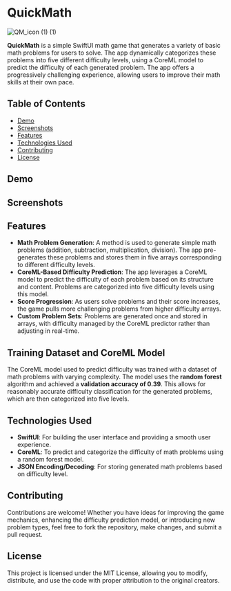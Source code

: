 
# QuickMath
![QM_icon (1) (1)](https://github.com/user-attachments/assets/798c107c-fe25-48af-9abc-18f8f355b634)

**QuickMath** is a simple SwiftUI math game that generates a variety of basic math problems for users to solve. The app dynamically categorizes these problems into five different difficulty levels, using a CoreML model to predict the difficulty of each generated problem. The app offers a progressively challenging experience, allowing users to improve their math skills at their own pace.

## Table of Contents
- [Demo](#demo)
- [Screenshots](#screenshots)
- [Features](#features)
- [Technologies Used](#technologies-used)
- [Contributing](#Contributing)
- [License](#License)

## Demo

<div align="center">


</div>

## Screenshots

<div align="center">
  <!-- Row 1 -->
</div>

## Features

- **Math Problem Generation**: A method is used to generate simple math problems (addition, subtraction, multiplication, division). The app pre-generates these problems and stores them in five arrays corresponding to different difficulty levels.
- **CoreML-Based Difficulty Prediction**: The app leverages a CoreML model to predict the difficulty of each problem based on its structure and content. Problems are categorized into five difficulty levels using this model.
- **Score Progression**: As users solve problems and their score increases, the game pulls more challenging problems from higher difficulty arrays.
- **Custom Problem Sets**: Problems are generated once and stored in arrays, with difficulty managed by the CoreML predictor rather than adjusting in real-time.

## Training Dataset and CoreML Model

The CoreML model used to predict difficulty was trained with a dataset of math problems with varying complexity. The model uses the **random forest** algorithm and achieved a **validation accuracy of 0.39**. This allows for reasonably accurate difficulty classification for the generated problems, which are then categorized into five levels.

## Technologies Used

- **SwiftUI**: For building the user interface and providing a smooth user experience.
- **CoreML**: To predict and categorize the difficulty of math problems using a random forest model.
- **JSON Encoding/Decoding**: For storing generated math problems based on difficulty level.
  

## Contributing
Contributions are welcome! Whether you have ideas for improving the game mechanics, enhancing the difficulty prediction model, or introducing new problem types, feel free to fork the repository, make changes, and submit a pull request.

## License
This project is licensed under the MIT License, allowing you to modify, distribute, and use the code with proper attribution to the original creators.
